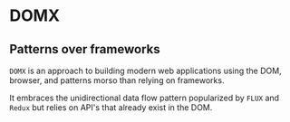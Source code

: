 # DOMX
## Patterns over frameworks
`DOMX` is an approach to building modern web applications using the DOM, browser,
and patterns morso than relying on frameworks.

It embraces the unidirectional data flow pattern popularized by `FLUX` and `Redux` but
relies on API's that already exist in the DOM.



